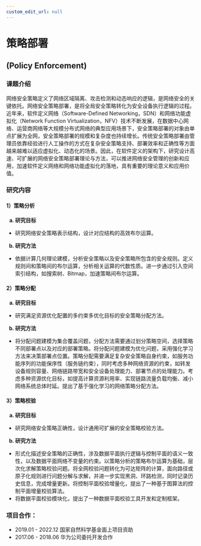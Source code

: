 ```yaml
---
custom_edit_url: null
---
```


# 策略部署
## (Policy Enforcement)

### 课题介绍

网络安全策略定义了网络区域隔离、攻击检测和动态响应的逻辑，是网络安全的关键依托。网络安全策略部署，是将全局安全策略转化为安全设备执行逻辑的过程。近年来，软件定义网络（Software-Defined Networking，SDN）和网络功能虚拟化（Network Function Virtualization，NFV）技术不断发展，在数据中心网络、运营商网络等大规模分布式网络的典型应用场景下，安全策略部署的对象由单点扩展为全网，安全策略部署的规模和复杂度也持续增长。传统安全策略部署由管理员依靠经验进行人工操作的方式在复杂安全策略支持、部署效率和正确性等方面越来越难以适应虚拟化、动态化的场景。因此，在软件定义的架构下，研究设计高速、可扩展的网络安全策略部署理论与方法，可以推进网络安全管理的创新和应用，加速软件定义网络和网络功能虚拟化的落地，具有重要的理论意义和应用价值。

### 研究内容

#### 1）策略分析

<b>
<ol type="a">
<li>研究目标</li>
</ol>
</b>

* 研究网络安全策略表示结构，设计对应结构的高效布尔运算。

<b>
<ol type="a" start='2'>
<li>研究方法</li>
</ol>
</b>

* 依据计算几何理论建模，分析安全策略以及安全策略所包含的安全规则。定义规则间和策略间的布尔运算，分析相关运算的代数性质。进一步通过引入空间索引结构，如搜索树、Bitmap，加速策略间布尔运算。

#### 2）策略分配

<b>
<ol type="a">
<li>研究目标</li>
</ol>
</b>

* 研究满足资源优化配置的多约束多优化目标的安全策略分配方法。

<b>
<ol type="a" start='2'>
<li>研究方法</li>
</ol>
</b>

* 将分配问题建模为集合覆盖问题，分配方法需要通过划分策略空间，选择策略不同部署点以及对应的部署策略。将分配问题建模为优化问题，采用强化学习方法来决策部署点位置。策略分配需要满足复杂安全策略自身约束，如服务功能序列的功能保序性（服务链约束），同时考虑多种网络资源的约束，如转发设备规则容量、网络链路带宽和安全设备处理能力、部署节点的处理能力。考虑多种资源优化目标，如提高计算资源利用率、实现链路流量负载均衡、减小网络系统总体时延。提出了基于强化学习的网络策略分配方法。

#### 3）策略校验

<b>
<ol type="a">
<li>研究目标</li>
</ol>
</b>

* 研究网络安全策略正确性，设计通用可扩展的安全策略校验方法。

<b>
<ol type="a" start='2'>
<li>研究方法</li>
</ol>
</b>

* 形式化描述安全策略的正确性，涉及数据平面执行逻辑与控制平面的语义一致性，以及数据平面网络不变量的约束。以策略分析的策略布尔运算为基础，层次化求解策略校验问题。将全网校验问题转化为可达矩阵的计算，面向路径或原子化规则进行问题分解与求解，并进一步实现黑洞、环路检测，同时记录历史信息，完成增量更新。将控制平面校验增量化，提出了一种基于图算法的控制平面增量校验算法。
* 将数据平面校验模块化，提出了一种数据平面校验工具开发和定制框架。

### 项目合作：

* 2019.01 - 2022.12 国家自然科学基金面上项目资助
* 2017.06 - 2018.06 华为公司委托开发合作
